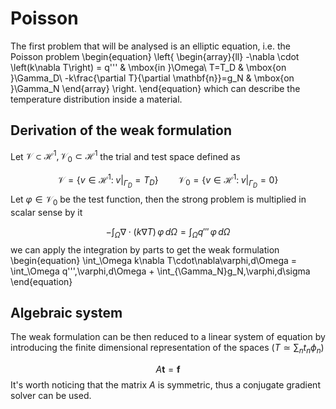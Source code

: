 # Poisson

The first problem that will be analysed is an elliptic equation, i.e. the Poisson problem
\begin{equation}
\left\{
    \begin{array}{ll}
        -\nabla \cdot \left(k\nabla T\right) = q''' & \mbox{in }\Omega\\
        T=T_D & \mbox{on }\Gamma_D\\
        -k\frac{\partial T}{\partial \mathbf{n}}=g_N & \mbox{on }\Gamma_N
    \end{array}
\right.
\end{equation}
which can describe the temperature distribution inside a material.

## Derivation of the weak formulation
Let $\mathcal{V}\subset\mathcal{H}^1, \mathcal{V}_0\subset\mathcal{H}^1$ the trial and test space defined as

$$
\mathcal{V} = \left\{v\in\mathcal{H}^1:\;\left. v\right|_{\Gamma_D} = T_D\right\}\qquad 
\mathcal{V}_0 = \left\{v\in\mathcal{H}^1:\;\left. v\right|_{\Gamma_D} = 0\right\}
$$
Let $\varphi\in\mathcal{V}_0$ be the test function, then the strong problem is multiplied in scalar sense by it

$$
-\int_\Omega\nabla \cdot \left(k\nabla T\right)\,\varphi\,d\Omega = \int_\Omega q'''\,\varphi\,d\Omega
$$
we can apply the integration by parts to get the weak formulation
\begin{equation}
\int_\Omega k\nabla T\cdot\nabla\varphi\,d\Omega = \int_\Omega q'''\,\varphi\,d\Omega + \int_{\Gamma_N}g_N\,\varphi\,d\sigma
\end{equation}

## Algebraic system
The weak formulation can be then reduced to a linear system of equation by introducing the finite dimensional representation of the spaces $\left(T \simeq \sum_nt_n\phi_n\right)$

$$
A\mathbf{t} = \mathbf{f}
$$
It's worth noticing that the matrix $A$ is symmetric, thus a conjugate gradient solver can be used.
